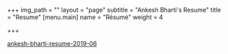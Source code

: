 +++
img_path = ""
layout = "page"
subtitle = "Ankesh Bharti's Resume"
title = "Resume"
[menu.main]
name = "Résumé"
weight = 4

+++
<html lang="en">
<head>
  <meta charset="utf-8">

  <title>ankesh-bharti-resume-2019-06</title>
  <meta name="description" content="The HTML5 Herald">
  <meta name="author" content="SitePoint">


</head>

<body>
    <a href="https://raw.githubusercontent.com/shermisaurus/ankeshb/master/web/viewer.html?file=%2Fankesh-bharti-resume-2019-06.pdf">ankesh-bharti-resume-2019-06</a>


</body>
</html>
